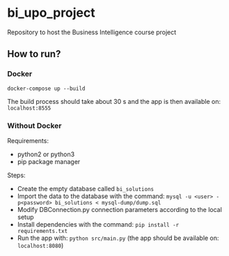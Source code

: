 # bi_upo_project
Repository to host the Business Intelligence course project

## How to run?

### Docker

`docker-compose up --build`

The build process should take about 30 s and the app is then available on: `localhost:8555`


### Without Docker

Requirements: 
- python2 or python3
- pip package manager

Steps: 
- Create the empty database called `bi_solutions`
- Import the data to the database with the command: `mysql -u <user> -p<password> bi_solutions < mysql-dump/dump.sql`
- Modify DBConnection.py connection parameters according to the local setup
- Install dependencies with the command: `pip install -r requirements.txt`
- Run the app with: `python src/main.py` (the app should be available on: `localhost:8080`)


